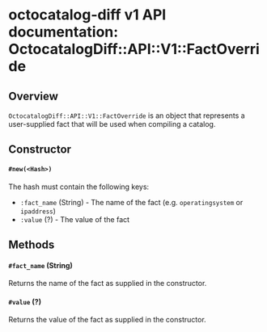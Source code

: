 # octocatalog-diff v1 API documentation: OctocatalogDiff::API::V1::FactOverride

## Overview

`OctocatalogDiff::API::V1::FactOverride` is an object that represents a user-supplied fact that will be used when compiling a catalog.

## Constructor

#### `#new(<Hash>)`

The hash must contain the following keys:

- `:fact_name` (String) - The name of the fact (e.g. `operatingsystem` or `ipaddress`)
- `:value` (?) - The value of the fact

## Methods

#### `#fact_name` (String)

Returns the name of the fact as supplied in the constructor.

#### `#value` (?)

Returns the value of the fact as supplied in the constructor.
